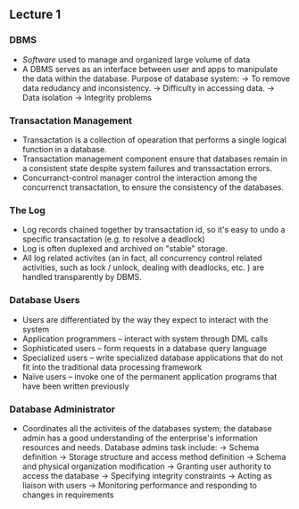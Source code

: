 ## Lecture 1

### DBMS
* *Software* used to manage and organized large volume of data
* A DBMS serves as an interface between user and apps to manipulate the data within the database. Purpose of database system: 
-> To remove data redudancy and inconsistency.
-> Difficulty in accessing data.
-> Data isolation
-> Integrity problems

### Transactation Management
* Transactation is a collection of opearation that performs a single logical function in a database.
* Transactation management component ensure that databases remain in a consistent state despite system failures and transsactation errors.
* Concurranct-control manager control the interaction among the concurrenct
    transactation, to ensure the consistency of the databases.

### The Log
* Log records chained together by transactation id, so it's easy to undo
    a specific transactation (e.g. to resolve a deadlock)
* Log is often duplexed and archived on "stable" storage.
* All log related activites (an in fact, all concurrency control related
    activities, such as lock / unlock, dealing with deadlocks, etc. ) are
    handled transparently by DBMS.

### Database Users
* Users are differentiated by the way they expect to interact with the system
* Application programmers – interact with system through DML calls
* Sophisticated users – form requests in a database query language
* Specialized users – write specialized database applications that do not fit into the traditional data processing framework
* Naïve users – invoke one of the permanent application programs that have been written previously

### Database Administrator
* Coordinates all the activiteis of the databases system; the database admin
    has a good understanding of the enterprise's information resources and
    needs. Database admins task include:
-> Schema definition
-> Storage structure and access method definition
-> Schema and physical organization modification
-> Granting user authority to access the database
-> Specifying integrity constraints
-> Acting as liaison with users
-> Monitoring performance and responding to changes in requirements
